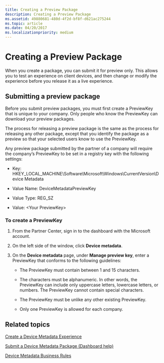 ```yaml
---
title: Creating a Preview Package
description: Creating a Preview Package
ms.assetid: 49880681-480d-4f2d-bf8f-d621ac275244
ms.topic: article
ms.date: 04/20/2017
ms.localizationpriority: medium
---
```


# Creating a Preview Package

When you create a package, you can submit it for preview only. This allows you to test an experience on client devices, and then change or modify the experience before you release it as a live experience.

## Submitting a preview package

Before you submit preview packages, you must first create a PreviewKey that is unique to your company. Only people who know the PreviewKey can download your preview packages.

The process for releasing a preview package is the same as the process for releasing any other package, except that you identify the package as a preview so that your selected users know to use the PreviewKey.

Any preview package submitted by the partner of a company will require the company’s PreviewKey to be set in a registry key with the following settings:

- Key: HKEY\_LOCAL\_MACHINE\\Software\\Microsoft\\Windows\\CurrentVersion\\Device Metadata

- Value Name: DeviceMetadataPreviewKey

- Value Type: REG\_SZ

- Value: &lt;Your PreviewKey&gt;

### To create a PreviewKey

1. From the Partner Center, sign in to the dashboard with the Microsoft account.

2. On the left side of the window, click **Device metadata**.

3. On the **Device metadata** page, under **Manage preview key**, enter a PreviewKey that conforms to the following guidelines:

    - The PreviewKey must contain between 1 and 15 characters.

    - The characters must be alphanumeric. In other words, the PreviewKey can include only uppercase letters, lowercase letters, or numbers. The PreviewKey cannot contain special characters.

    - The PreviewKey must be unlike any other existing PreviewKey.

    - Only one PreviewKey is allowed for each company.

## Related topics

[Create a Device Metadata Experience](https://msdn.microsoft.com/library/windows/hardware/br230794.aspx)

[Submit a Device Metadata Package (Dashboard help)](https://msdn.microsoft.com/library/windows/hardware/br230807.aspx)

[Device Metadata Business Rules](https://msdn.microsoft.com/library/windows/hardware/br230767.aspx)
